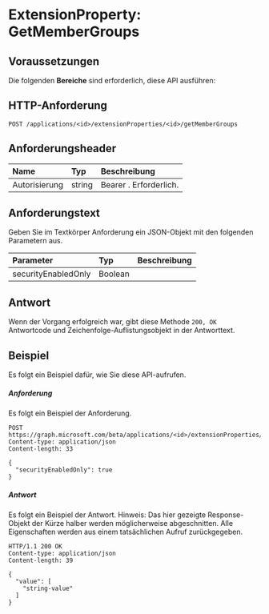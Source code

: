 # <a name="extensionproperty-getmembergroups"></a>ExtensionProperty: GetMemberGroups


## <a name="prerequisites"></a>Voraussetzungen
Die folgenden **Bereiche** sind erforderlich, diese API ausführen: 
## <a name="http-request"></a>HTTP-Anforderung
<!-- { "blockType": "ignored" } -->
```http
POST /applications/<id>/extensionProperties/<id>/getMemberGroups

```
## <a name="request-headers"></a>Anforderungsheader
| Name       | Typ | Beschreibung|
|:---------------|:--------|:----------|
| Autorisierung  | string  | Bearer <token>. Erforderlich. |

## <a name="request-body"></a>Anforderungstext
Geben Sie im Textkörper Anforderung ein JSON-Objekt mit den folgenden Parametern aus.

| Parameter    | Typ   |Beschreibung|
|:---------------|:--------|:----------|
|securityEnabledOnly|Boolean||

## <a name="response"></a>Antwort
Wenn der Vorgang erfolgreich war, gibt diese Methode `200, OK` Antwortcode und Zeichenfolge-Auflistungsobjekt in der Antworttext.

## <a name="example"></a>Beispiel
Es folgt ein Beispiel dafür, wie Sie diese API-aufrufen.
##### <a name="request"></a>Anforderung
Es folgt ein Beispiel der Anforderung.
<!-- {
  "blockType": "request",
  "name": "extensionproperty_getmembergroups"
}-->
```http
POST https://graph.microsoft.com/beta/applications/<id>/extensionProperties/<id>/getMemberGroups
Content-type: application/json
Content-length: 33

{
  "securityEnabledOnly": true
}
```

##### <a name="response"></a>Antwort
Es folgt ein Beispiel der Antwort. Hinweis: Das hier gezeigte Response-Objekt der Kürze halber werden möglicherweise abgeschnitten. Alle Eigenschaften werden aus einem tatsächlichen Aufruf zurückgegeben.
<!-- {
  "blockType": "response",
  "truncated": true,
  "@odata.type": "string",
  "isCollection": true
} -->
```http
HTTP/1.1 200 OK
Content-type: application/json
Content-length: 39

{
  "value": [
    "string-value"
  ]
}
```

<!-- uuid: 8fcb5dbc-d5aa-4681-8e31-b001d5168d79
2015-10-25 14:57:30 UTC -->
<!-- {
  "type": "#page.annotation",
  "description": "extensionProperty: getMemberGroups",
  "keywords": "",
  "section": "documentation",
  "tocPath": ""
}-->